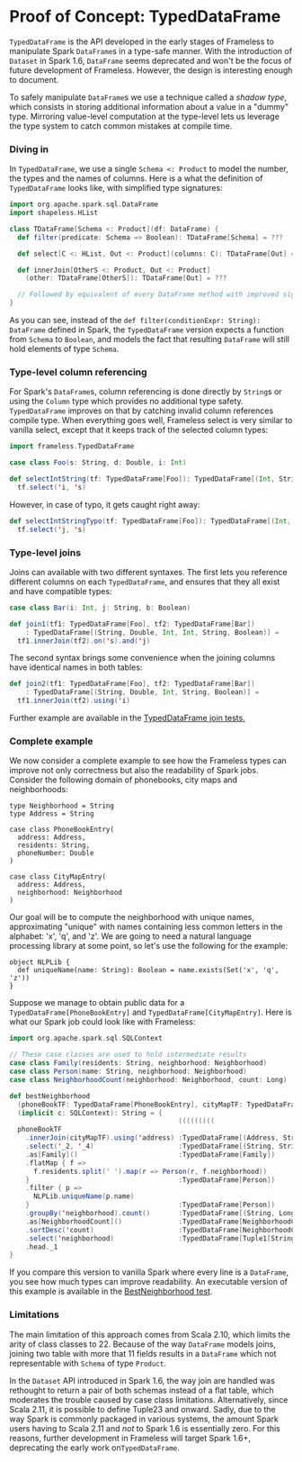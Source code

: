 # Proof of Concept: TypedDataFrame

`TypedDataFrame` is the API developed in the early stages of Frameless to manipulate Spark `DataFrame`s in a type-safe manner. With the introduction of `Dataset` in Spark 1.6, `DataFrame` seems deprecated and won't be the focus of future development of Frameless. However, the design is interesting enough to document.

To safely manipulate `DataFrame`s we use a technique called a *shadow type*, which consists in storing additional information about a value in a "dummy" type. Mirroring value-level computation at the type-level lets us leverage the type system to catch common mistakes at compile time.

### Diving in

In `TypedDataFrame`, we use a single `Schema <: Product` to model the number, the types and the names of columns. Here is a what the definition of `TypedDataFrame` looks like, with simplified type signatures:

```scala
import org.apache.spark.sql.DataFrame
import shapeless.HList

class TDataFrame[Schema <: Product](df: DataFrame) {
  def filter(predicate: Schema => Boolean): TDataFrame[Schema] = ???

  def select[C <: HList, Out <: Product](columns: C): TDataFrame[Out] = ???

  def innerJoin[OtherS <: Product, Out <: Product]
    (other: TDataFrame[OtherS]): TDataFrame[Out] = ???

  // Followed by equivalent of every DataFrame method with improved signature
}
```

As you can see, instead of the `def filter(conditionExpr: String): DataFrame` defined in Spark, the `TypedDataFrame` version expects a function from `Schema` to `Boolean`, and models the fact that resulting `DataFrame` will still hold elements of type `Schema`.

### Type-level column referencing

For Spark's `DataFrame`s, column referencing is done directly by `String`s or using the `Column` type which provides no additional type safety. `TypedDataFrame` improves on that by catching invalid column references compile type. When everything goes well, Frameless select is very similar to vanilla select, except that it keeps track of the selected column types:

```scala
import frameless.TypedDataFrame

case class Foo(s: String, d: Double, i: Int)

def selectIntString(tf: TypedDataFrame[Foo]): TypedDataFrame[(Int, String)] =
  tf.select('i, 's)
```

However, in case of typo, it gets caught right away:

```scala
def selectIntStringTypo(tf: TypedDataFrame[Foo]): TypedDataFrame[(Int, String)] =
  tf.select('j, 's)
```

### Type-level joins

Joins can available with two different syntaxes. The first lets you reference different columns on each `TypedDataFrame`, and ensures that they all exist and have compatible types:

```scala
case class Bar(i: Int, j: String, b: Boolean)

def join1(tf1: TypedDataFrame[Foo], tf2: TypedDataFrame[Bar])
    : TypedDataFrame[(String, Double, Int, Int, String, Boolean)] =
  tf1.innerJoin(tf2).on('s).and('j)
```

The second syntax brings some convenience when the joining columns have identical names in both tables:

```scala
def join2(tf1: TypedDataFrame[Foo], tf2: TypedDataFrame[Bar])
    : TypedDataFrame[(String, Double, Int, String, Boolean)] =
  tf1.innerJoin(tf2).using('i)
```

Further example are available in the [TypedDataFrame join tests.](https://github.com/typelevel/frameless/blob/17194d2172e75f8994e9481181e85b4c8dcc0f69/dataframe/src/test/scala/JoinTests.scala)

### Complete example

We now consider a complete example to see how the Frameless types can improve not only correctness but also the readability of Spark jobs. Consider the following domain of phonebooks, city maps and neighborhoods:

```tut:silent
type Neighborhood = String
type Address = String

case class PhoneBookEntry(
  address: Address,
  residents: String,
  phoneNumber: Double
)

case class CityMapEntry(
  address: Address,
  neighborhood: Neighborhood
)
```

Our goal will be to compute the neighborhood with unique names, approximating "unique" with names containing less common
letters in the alphabet: 'x', 'q', and 'z'. We are going to need a natural language processing library at some point, so
let's use the following for the example:

```tut:silent
object NLPLib {
  def uniqueName(name: String): Boolean = name.exists(Set('x', 'q', 'z'))
}
```

Suppose we manage to obtain public data for a `TypedDataFrame[PhoneBookEntry]` and `TypedDataFrame[CityMapEntry]`. Here is what our Spark job could look like with Frameless:

```scala
import org.apache.spark.sql.SQLContext

// These case classes are used to hold intermediate results
case class Family(residents: String, neighborhood: Neighborhood)
case class Person(name: String, neighborhood: Neighborhood)
case class NeighborhoodCount(neighborhood: Neighborhood, count: Long)

def bestNeighborhood
  (phoneBookTF: TypedDataFrame[PhoneBookEntry], cityMapTF: TypedDataFrame[CityMapEntry])
  (implicit c: SQLContext): String = {
                                          (((((((((
  phoneBookTF
    .innerJoin(cityMapTF).using('address) :TypedDataFrame[(Address, String, Double, String)])
    .select('_2, '_4)                     :TypedDataFrame[(String, String)])
    .as[Family]()                         :TypedDataFrame[Family])
    .flatMap { f =>
      f.residents.split(' ').map(r => Person(r, f.neighborhood))
    }                                     :TypedDataFrame[Person])
    .filter { p =>
      NLPLib.uniqueName(p.name)
    }                                     :TypedDataFrame[Person])
    .groupBy('neighborhood).count()       :TypedDataFrame[(String, Long)])
    .as[NeighborhoodCount]()              :TypedDataFrame[NeighborhoodCount])
    .sortDesc('count)                     :TypedDataFrame[NeighborhoodCount])
    .select('neighborhood)                :TypedDataFrame[Tuple1[String]])
    .head._1
}
```

If you compare this version to vanilla Spark where every line is a `DataFrame`, you see how much types can improve readability. An executable version of this example is available in the [BestNeighborhood test](https://github.com/typelevel/frameless/blob/17194d2172e75f8994e9481181e85b4c8dcc0f69/dataframe/src/test/scala/BestNeighborhood.scala).

### Limitations

The main limitation of this approach comes from Scala 2.10, which limits the arity of class classes to 22. Because of the way `DataFrame` models joins, joining two table with more that 11 fields results in a `DataFrame` which not representable with `Schema` of type `Product`.

In the `Dataset` API introduced in Spark 1.6, the way join are handled was rethought to return a pair of both schemas instead of a flat table, which moderates the trouble caused by case class limitations. Alternatively, since Scala 2.11, it is possible to define Tuple23 and onward. Sadly, due to the way Spark is commonly packaged in various systems, the amount Spark users having to Scala 2.11 and *not* to Spark 1.6 is essentially zero. For this reasons, further development in Frameless will target Spark 1.6+, deprecating the early work on`TypedDataFrame`.
